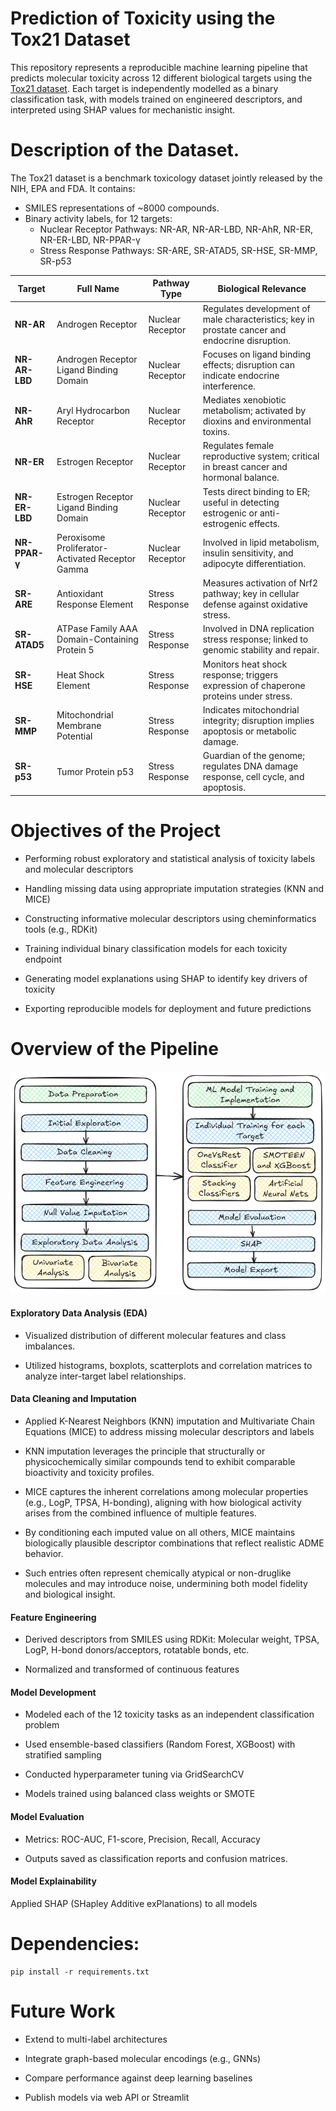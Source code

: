 # Prediction of Toxicity using the Tox21 Dataset

This repository represents a reproducible machine learning pipeline that predicts molecular toxicity across 12 different biological targets using the [Tox21 dataset](https://tripod.nih.gov/tox21/challenge/). Each target is independently modelled as a binary classification task, with models trained on engineered descriptors, and interpreted using SHAP values for mechanistic insight. 

# Description of the Dataset.
The Tox21 dataset is a benchmark toxicology dataset jointly released by the NIH, EPA and FDA. 
It contains: 
* SMILES representations of ~8000 compounds.
* Binary activity labels, for 12 targets:
  - Nuclear Receptor Pathways: NR-AR, NR-AR-LBD, NR-AhR, NR-ER, NR-ER-LBD, NR-PPAR-γ
  - Stress Response Pathways: SR-ARE, SR-ATAD5, SR-HSE, SR-MMP, SR-p53

| Target        | Full Name                                        | Pathway Type     | Biological Relevance                                                                            |
| ------------- | ------------------------------------------------ | ---------------- | ----------------------------------------------------------------------------------------------- |
| **NR-AR**     | Androgen Receptor                                | Nuclear Receptor | Regulates development of male characteristics; key in prostate cancer and endocrine disruption. |
| **NR-AR-LBD** | Androgen Receptor Ligand Binding Domain          | Nuclear Receptor | Focuses on ligand binding effects; disruption can indicate endocrine interference.              |
| **NR-AhR**    | Aryl Hydrocarbon Receptor                        | Nuclear Receptor | Mediates xenobiotic metabolism; activated by dioxins and environmental toxins.                  |
| **NR-ER**     | Estrogen Receptor                                | Nuclear Receptor | Regulates female reproductive system; critical in breast cancer and hormonal balance.           |
| **NR-ER-LBD** | Estrogen Receptor Ligand Binding Domain          | Nuclear Receptor | Tests direct binding to ER; useful in detecting estrogenic or anti-estrogenic effects.          |
| **NR-PPAR-γ** | Peroxisome Proliferator-Activated Receptor Gamma | Nuclear Receptor | Involved in lipid metabolism, insulin sensitivity, and adipocyte differentiation.               |
| **SR-ARE**    | Antioxidant Response Element                     | Stress Response  | Measures activation of Nrf2 pathway; key in cellular defense against oxidative stress.          |
| **SR-ATAD5**  | ATPase Family AAA Domain-Containing Protein 5    | Stress Response  | Involved in DNA replication stress response; linked to genomic stability and repair.            |
| **SR-HSE**    | Heat Shock Element                               | Stress Response  | Monitors heat shock response; triggers expression of chaperone proteins under stress.           |
| **SR-MMP**    | Mitochondrial Membrane Potential                 | Stress Response  | Indicates mitochondrial integrity; disruption implies apoptosis or metabolic damage.            |
| **SR-p53**    | Tumor Protein p53                                | Stress Response  | Guardian of the genome; regulates DNA damage response, cell cycle, and apoptosis.               |


# Objectives of the Project

* Performing robust exploratory and statistical analysis of toxicity labels and molecular descriptors

* Handling missing data using appropriate imputation strategies (KNN and MICE)

* Constructing informative molecular descriptors using cheminformatics tools (e.g., RDKit)

* Training individual binary classification models for each toxicity endpoint

* Generating model explanations using SHAP to identify key drivers of toxicity

* Exporting reproducible models for deployment and future predictions

# Overview of the Pipeline
![PipelineOverview](images/toxicityWF.png)

#### **Exploratory Data Analysis (EDA)**
* Visualized distribution of different molecular features and class imbalances. 

* Utilized histograms, boxplots, scatterplots and correlation matrices to analyze inter-target label relationships. 

#### **Data Cleaning and Imputation**
* Applied K-Nearest Neighbors (KNN) imputation and Multivariate Chain Equations (MICE) to address missing molecular descriptors and labels
 
* KNN imputation leverages the principle that structurally or physicochemically similar compounds tend to exhibit comparable bioactivity and toxicity profiles.

* MICE captures the inherent correlations among molecular properties (e.g., LogP, TPSA, H-bonding), aligning with how biological activity arises from the combined influence of multiple features.

* By conditioning each imputed value on all others, MICE maintains biologically plausible descriptor combinations that reflect realistic ADME behavior.

* Such entries often represent chemically atypical or non-druglike molecules and may introduce noise, undermining both model fidelity and biological insight.

#### **Feature Engineering**
* Derived descriptors from SMILES using RDKit: Molecular weight, TPSA, LogP, H-bond donors/acceptors, rotatable bonds, etc.

* Normalized and transformed of continuous features

#### **Model Development**

* Modeled each of the 12 toxicity tasks as an independent classification problem

* Used ensemble-based classifiers (Random Forest, XGBoost) with stratified sampling

* Conducted hyperparameter tuning via GridSearchCV

* Models trained using balanced class weights or SMOTE 

#### **Model Evaluation**

* Metrics: ROC-AUC, F1-score, Precision, Recall, Accuracy

* Outputs saved as classification reports and confusion matrices. 

#### **Model Explainability**

Applied SHAP (SHapley Additive exPlanations) to all models

# Dependencies: 
```
pip install -r requirements.txt
``` 

# Future Work 
* Extend to multi-label architectures

* Integrate graph-based molecular encodings (e.g., GNNs)

* Compare performance against deep learning baselines

* Publish models via web API or Streamlit

